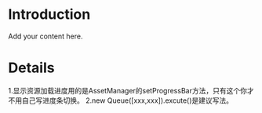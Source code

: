 # Introduction #

Add your content here.


# Details #

1.显示资源加载进度用的是AssetManager的setProgressBar方法，只有这个你才不用自己写进度条切换。
2.new Queue([xxx,xxx]).excute()是建议写法。